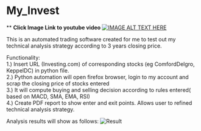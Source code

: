 # My_Invest

** **Click Image Link to youtube video**
[![IMAGE ALT TEXT HERE](https://user-images.githubusercontent.com/42071698/99909238-34a07100-2d22-11eb-90d1-07f0eb18fd1f.JPG)](https://youtu.be/PzFFSMO4zkE)

This is an automated trading software created for me to test out my technical analysis strategy according to 3 years closing price. <br>

Functionality: <br>
1.) Insert URL (Investing.com) of corresponding stocks (eg ComfordDelgro, KeppelDC) in python file.                 <br>
2.) Python automation will open firefox browser, login to my account and scrap the closing price of stocks entered  <br>
3.) It will compute buying and selling decision according to rules entered( based on MACD, SMA, EMA, RSI)           <br>
4.) Create PDF report to show enter and exit points. Allows user to refined technical analysis strategy.            <br>

Analysis results will show as follows:
![Result](https://user-images.githubusercontent.com/42071698/99909592-7b8f6600-2d24-11eb-8bb3-08c55cf43013.png)
